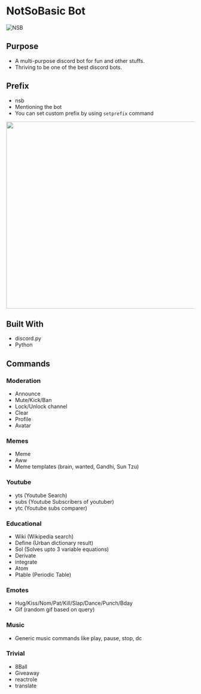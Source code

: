 # NotSoBasic Bot

<!-- <img src="http://imgur.com/gallery/4QgqNiB" width=300 height=500 alt=NSB> -->
![NSB](https://i.imgur.com/ocbBPsj.png)

## Purpose

- A multi-purpose discord bot for fun and other stuffs.
- Thriving to be one of the best discord bots.

## Prefix

- nsb
- Mentioning the bot
- You can set custom prefix by using ```setprefix``` command

<img src="https://i.imgur.com/IoYNPp5.gif" width=800 height = 500>

## Built With

- discord.py
- Python

## Commands

### Moderation

- Announce
- Mute/Kick/Ban
- Lock/Unlock channel
- Clear
- Profile
- Avatar

### Memes

- Meme
- Aww
- Meme templates (brain, wanted, Gandhi, Sun Tzu)

### Youtube

- yts (Youtube Search)
- subs (Youtube Subscribers of youtuber)
- ytc (Youtube subs comparer)

### Educational

- Wiki (Wikipedia search)
- Define (Urban dictionary result)
- Sol (Solves upto 3 variable equations)
- Derivate
- integrate
- Atom
- Ptable (Periodic Table)

### Emotes

- Hug/Kiss/Nom/Pat/Kill/Slap/Dance/Punch/Bday
- Gif (random gif based on query)

### Music

- Generic music commands like play, pause, stop, dc

### Trivial

- 8Ball
- Giveaway
- reactrole
- translate

